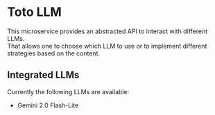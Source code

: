 # Toto LLM

This microservice provides an abstracted API to interact with different LLMs. <br>
That allows one to choose which LLM to use or to implement different strategies based on the content.

## Integrated LLMs
Currently the following LLMs are available: 
 
 * Gemini 2.0 Flash-Lite